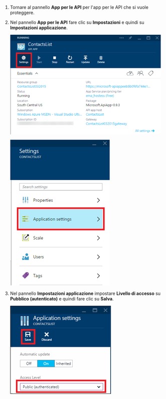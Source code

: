 1. Tornare al pannello **App per le API** per l'app per le API che si vuole proteggere.

2. Nel pannello **App per le API** fare clic su **Impostazioni** e quindi su **Impostazioni applicazione**.

	![Fare clic su Impostazioni](./media/app-service-api-config-auth/clicksettings.png)

	![Fare clic su Impostazioni applicazione](./media/app-service-api-config-auth/clickbasicsettings.png)

3. Nel pannello **Impostazioni applicazione** impostare **Livello di accesso** su **Pubblico (autenticato)** e quindi fare clic su **Salva**.

	![Fare clic su Impostazioni di base](./media/app-service-api-config-auth/setpublicauth.png)

<!---HONumber=August15_HO6-->